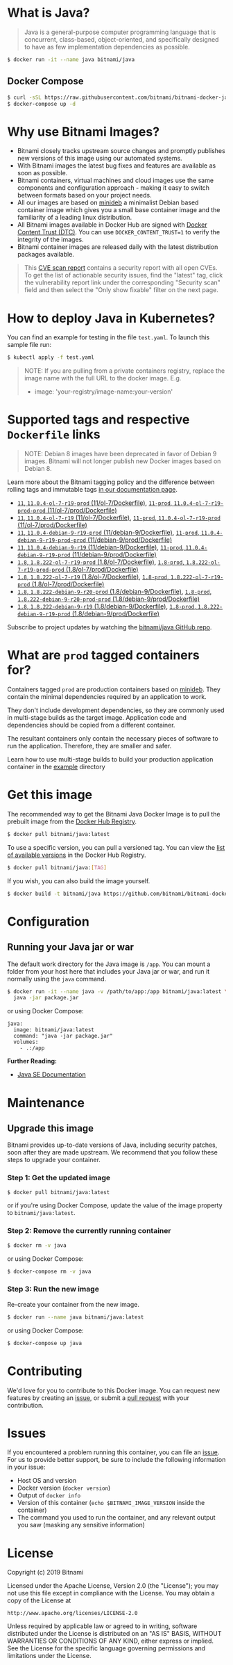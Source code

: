 # What is Java?

> Java is a general-purpose computer programming language that is concurrent, class-based, object-oriented, and specifically designed to have as few implementation dependencies as possible.

```bash
$ docker run -it --name java bitnami/java
```

## Docker Compose

```bash
$ curl -sSL https://raw.githubusercontent.com/bitnami/bitnami-docker-java/master/docker-compose.yml > docker-compose.yml
$ docker-compose up -d
```

# Why use Bitnami Images?

* Bitnami closely tracks upstream source changes and promptly publishes new versions of this image using our automated systems.
* With Bitnami images the latest bug fixes and features are available as soon as possible.
* Bitnami containers, virtual machines and cloud images use the same components and configuration approach - making it easy to switch between formats based on your project needs.
* All our images are based on [minideb](https://github.com/bitnami/minideb) a minimalist Debian based container image which gives you a small base container image and the familiarity of a leading linux distribution.
* All Bitnami images available in Docker Hub are signed with [Docker Content Trust (DTC)](https://docs.docker.com/engine/security/trust/content_trust/). You can use `DOCKER_CONTENT_TRUST=1` to verify the integrity of the images.
* Bitnami container images are released daily with the latest distribution packages available.


> This [CVE scan report](https://quay.io/repository/bitnami/java?tab=tags) contains a security report with all open CVEs. To get the list of actionable security issues, find the "latest" tag, click the vulnerability report link under the corresponding "Security scan" field and then select the "Only show fixable" filter on the next page.

# How to deploy Java in Kubernetes?

You can find an example for testing in the file `test.yaml`. To launch this sample file run:

```bash
$ kubectl apply -f test.yaml
```

> NOTE: If you are pulling from a private containers registry, replace the image name with the full URL to the docker image. E.g.
>
> - image: 'your-registry/image-name:your-version'

# Supported tags and respective `Dockerfile` links

> NOTE: Debian 8 images have been deprecated in favor of Debian 9 images. Bitnami will not longer publish new Docker images based on Debian 8.

Learn more about the Bitnami tagging policy and the difference between rolling tags and immutable tags [in our documentation page](https://docs.bitnami.com/containers/how-to/understand-rolling-tags-containers/).


- [`11`, `11.0.4-ol-7-r19-prod` (11/ol-7/Dockerfile)](https://github.com/bitnami/bitnami-docker-java/blob/11.0.4-ol-7-r19-prod/11/ol-7/Dockerfile), [`11-prod`, `11.0.4-ol-7-r19-prod-prod` (11/ol-7/prod/Dockerfile)](https://github.com/bitnami/bitnami-docker-java/blob/11.0.4-ol-7-r19-prod/11/ol-7/prod/Dockerfile)
- [`11`, `11.0.4-ol-7-r19` (11/ol-7/Dockerfile)](https://github.com/bitnami/bitnami-docker-java/blob/11.0.4-ol-7-r19/11/ol-7/Dockerfile), [`11-prod`, `11.0.4-ol-7-r19-prod` (11/ol-7/prod/Dockerfile)](https://github.com/bitnami/bitnami-docker-java/blob/11.0.4-ol-7-r19/11/ol-7/prod/Dockerfile)
- [`11`, `11.0.4-debian-9-r19-prod` (11/debian-9/Dockerfile)](https://github.com/bitnami/bitnami-docker-java/blob/11.0.4-debian-9-r19-prod/11/debian-9/Dockerfile), [`11-prod`, `11.0.4-debian-9-r19-prod-prod` (11/debian-9/prod/Dockerfile)](https://github.com/bitnami/bitnami-docker-java/blob/11.0.4-debian-9-r19-prod/11/debian-9/prod/Dockerfile)
- [`11`, `11.0.4-debian-9-r19` (11/debian-9/Dockerfile)](https://github.com/bitnami/bitnami-docker-java/blob/11.0.4-debian-9-r19/11/debian-9/Dockerfile), [`11-prod`, `11.0.4-debian-9-r19-prod` (11/debian-9/prod/Dockerfile)](https://github.com/bitnami/bitnami-docker-java/blob/11.0.4-debian-9-r19/11/debian-9/prod/Dockerfile)
- [`1.8`, `1.8.222-ol-7-r19-prod` (1.8/ol-7/Dockerfile)](https://github.com/bitnami/bitnami-docker-java/blob/1.8.222-ol-7-r19-prod/1.8/ol-7/Dockerfile), [`1.8-prod`, `1.8.222-ol-7-r19-prod-prod` (1.8/ol-7/prod/Dockerfile)](https://github.com/bitnami/bitnami-docker-java/blob/1.8.222-ol-7-r19-prod/1.8/ol-7/prod/Dockerfile)
- [`1.8`, `1.8.222-ol-7-r19` (1.8/ol-7/Dockerfile)](https://github.com/bitnami/bitnami-docker-java/blob/1.8.222-ol-7-r19/1.8/ol-7/Dockerfile), [`1.8-prod`, `1.8.222-ol-7-r19-prod` (1.8/ol-7/prod/Dockerfile)](https://github.com/bitnami/bitnami-docker-java/blob/1.8.222-ol-7-r19/1.8/ol-7/prod/Dockerfile)
- [`1.8`, `1.8.222-debian-9-r20-prod` (1.8/debian-9/Dockerfile)](https://github.com/bitnami/bitnami-docker-java/blob/1.8.222-debian-9-r20-prod/1.8/debian-9/Dockerfile), [`1.8-prod`, `1.8.222-debian-9-r20-prod-prod` (1.8/debian-9/prod/Dockerfile)](https://github.com/bitnami/bitnami-docker-java/blob/1.8.222-debian-9-r20-prod/1.8/debian-9/prod/Dockerfile)
- [`1.8`, `1.8.222-debian-9-r19` (1.8/debian-9/Dockerfile)](https://github.com/bitnami/bitnami-docker-java/blob/1.8.222-debian-9-r19/1.8/debian-9/Dockerfile), [`1.8-prod`, `1.8.222-debian-9-r19-prod` (1.8/debian-9/prod/Dockerfile)](https://github.com/bitnami/bitnami-docker-java/blob/1.8.222-debian-9-r19/1.8/debian-9/prod/Dockerfile)

Subscribe to project updates by watching the [bitnami/java GitHub repo](https://github.com/bitnami/bitnami-docker-java).

# What are `prod` tagged containers for?

Containers tagged `prod` are production containers based on [minideb](https://github.com/bitnami/minideb). They contain the minimal dependencies required by an application to work.

They don't include development dependencies, so they are commonly used in multi-stage builds as the target image. Application code and dependencies should be copied from a different container.

The resultant containers only contain the necessary pieces of software to run the application. Therefore, they are smaller and safer.

Learn how to use multi-stage builds to build your production application container in the [example](/example) directory

# Get this image

The recommended way to get the Bitnami Java Docker Image is to pull the prebuilt image from the [Docker Hub Registry](https://hub.docker.com/r/bitnami/java).

```bash
$ docker pull bitnami/java:latest
```

To use a specific version, you can pull a versioned tag. You can view the [list of available versions](https://hub.docker.com/r/bitnami/java/tags/) in the Docker Hub Registry.

```bash
$ docker pull bitnami/java:[TAG]
```

If you wish, you can also build the image yourself.

```bash
$ docker build -t bitnami/java https://github.com/bitnami/bitnami-docker-java.git
```

# Configuration

## Running your Java jar or war

The default work directory for the Java image is `/app`. You can mount a folder from your host here that includes your Java jar or war, and run it normally using the `java` command.

```bash
$ docker run -it --name java -v /path/to/app:/app bitnami/java:latest \
  java -jar package.jar
```

or using Docker Compose:

```
java:
  image: bitnami/java:latest
  command: "java -jar package.jar"
  volumes:
    - .:/app
```

**Further Reading:**

  - [Java SE Documentation](https://docs.oracle.com/javase/8/docs/api/)

# Maintenance

## Upgrade this image

Bitnami provides up-to-date versions of Java, including security patches, soon after they are made upstream. We recommend that you follow these steps to upgrade your container.

### Step 1: Get the updated image

```bash
$ docker pull bitnami/java:latest
```

or if you're using Docker Compose, update the value of the image property to `bitnami/java:latest`.

### Step 2: Remove the currently running container

```bash
$ docker rm -v java
```

or using Docker Compose:

```bash
$ docker-compose rm -v java
```

### Step 3: Run the new image

Re-create your container from the new image.

```bash
$ docker run --name java bitnami/java:latest
```

or using Docker Compose:

```bash
$ docker-compose up java
```

# Contributing

We'd love for you to contribute to this Docker image. You can request new features by creating an [issue](https://github.com/bitnami/bitnami-docker-java/issues), or submit a [pull request](https://github.com/bitnami/bitnami-docker-java/pulls) with your contribution.

# Issues

If you encountered a problem running this container, you can file an [issue](https://github.com/bitnami/bitnami-docker-java/issues). For us to provide better support, be sure to include the following information in your issue:

- Host OS and version
- Docker version (`docker version`)
- Output of `docker info`
- Version of this container (`echo $BITNAMI_IMAGE_VERSION` inside the container)
- The command you used to run the container, and any relevant output you saw (masking any sensitive
information)

# License

Copyright (c) 2019 Bitnami

Licensed under the Apache License, Version 2.0 (the "License");
you may not use this file except in compliance with the License.
You may obtain a copy of the License at

    http://www.apache.org/licenses/LICENSE-2.0

Unless required by applicable law or agreed to in writing, software
distributed under the License is distributed on an "AS IS" BASIS,
WITHOUT WARRANTIES OR CONDITIONS OF ANY KIND, either express or implied.
See the License for the specific language governing permissions and
limitations under the License.
